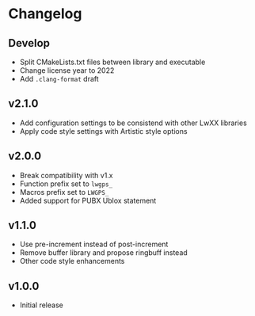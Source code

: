 # Changelog

## Develop

- Split CMakeLists.txt files between library and executable
- Change license year to 2022
- Add `.clang-format` draft

## v2.1.0

- Add configuration settings to be consistend with other LwXX libraries
- Apply code style settings with Artistic style options

## v2.0.0

- Break compatibility with v1.x
- Function prefix set to `lwgps_`
- Macros prefix set to `LWGPS_`
- Added support for PUBX Ublox statement

## v1.1.0

- Use pre-increment instead of post-increment
- Remove buffer library and propose ringbuff instead
- Other code style enhancements

## v1.0.0

- Initial release

